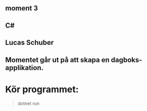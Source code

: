 ## moment 3
## C#
## Lucas Schuber

## Momentet går ut på att skapa en dagboks-applikation.

# Kör programmet:
  > dotnet run

